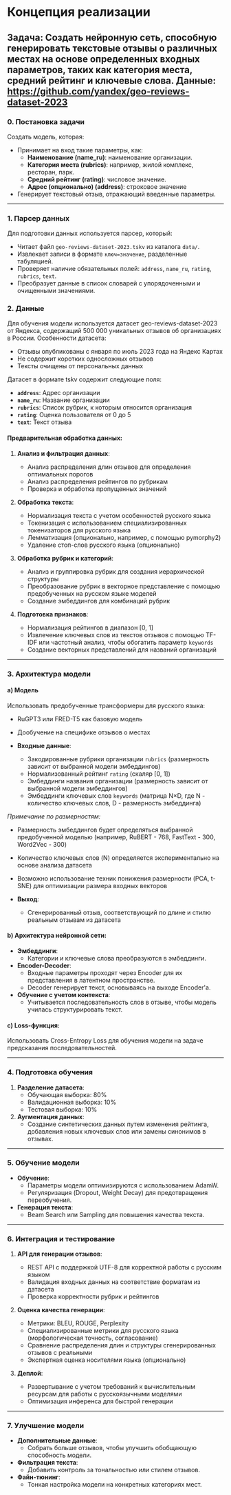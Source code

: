 # Концепция реализации

Задача: Создать нейронную сеть, способную генерировать текстовые отзывы о различных местах на основе определенных
входных параметров, таких как категория места, средний рейтинг и ключевые слова.
Данные: https://github.com/yandex/geo-reviews-dataset-2023
---

### 0. **Постановка задачи**

Создать модель, которая:

- Принимает на вход такие параметры, как:
    - **Наименование (name_ru)**: наименование организации.
    - **Категория места (rubrics)**: например, жилой комплекс, ресторан, парк.
    - **Средний рейтинг (rating)**: числовое значение.
    - **Адрес (опционально) (address)**: строковое значение 
- Генерирует текстовый отзыв, отражающий введенные параметры.

---

### 1. **Парсер данных**

Для подготовки данных используется парсер, который:

- Читает файл `geo-reviews-dataset-2023.tskv` из каталога `data/`.
- Извлекает записи в формате `ключ=значение`, разделенные табуляцией.
- Проверяет наличие обязательных полей: `address`, `name_ru`, `rating`, `rubrics`, `text`.
- Преобразует данные в список словарей с упорядоченными и очищенными значениями.

### 2. **Данные**

Для обучения модели используется датасет geo-reviews-dataset-2023 от Яндекса, содержащий 500 000 уникальных отзывов об
организациях в России. Особенности датасета:

- Отзывы опубликованы с января по июль 2023 года на Яндекс Картах
- Не содержит коротких односложных отзывов
- Тексты очищены от персональных данных

Датасет в формате tskv содержит следующие поля:

- **`address`**: Адрес организации
- **`name_ru`**: Название организации
- **`rubrics`**: Список рубрик, к которым относится организация
- **`rating`**: Оценка пользователя от 0 до 5
- **`text`**: Текст отзыва

#### Предварительная обработка данных:

1. **Анализ и фильтрация данных**:
    - Анализ распределения длин отзывов для определения оптимальных порогов
    - Анализ распределения рейтингов по рубрикам
    - Проверка и обработка пропущенных значений

2. **Обработка текста**:
    - Нормализация текста с учетом особенностей русского языка
    - Токенизация с использованием специализированных токенизаторов для русского языка
    - Лемматизация (опционально, например, с помощью pymorphy2)
    - Удаление стоп-слов русского языка (опционально)

3. **Обработка рубрик и категорий**:
    - Анализ и группировка рубрик для создания иерархической структуры
    - Преобразование рубрик в векторное представление с помощью предобученных на русском языке моделей
    - Создание эмбеддингов для комбинаций рубрик

4. **Подготовка признаков**:
    - Нормализация рейтингов в диапазон [0, 1]
    - Извлечение ключевых слов из текстов отзывов с помощью TF-IDF или частотный анализ, чтобы обогатить
      параметр `keywords`
    - Создание векторных представлений для названий организаций

---

### 3. **Архитектура модели**

#### a) **Модель**

Использовать предобученные трансформеры для русского языка:

- RuGPT3 или FRED-T5 как базовую модель
- Дообучение на специфике отзывов о местах

- **Входные данные**:
    - Закодированные рубрики организации `rubrics` (размерность зависит от выбранной модели эмбеддингов)
    - Нормализованный рейтинг `rating` (скаляр [0, 1])
    - Эмбеддинги названия организации (размерность зависит от выбранной модели эмбеддингов)
    - Эмбеддинги ключевых слов `keywords` (матрица N×D, где N - количество ключевых слов, D - размерность эмбеддинга)

*Примечание по размерностям:*

- Размерность эмбеддингов будет определяться выбранной предобученной моделью (например, RuBERT - 768, FastText - 300,
  Word2Vec - 300)
- Количество ключевых слов (N) определяется экспериментально на основе анализа датасета
- Возможно использование техник понижения размерности (PCA, t-SNE) для оптимизации размера входных векторов

- **Выход**:
    - Сгенерированный отзыв, соответствующий по длине и стилю реальным отзывам из датасета

#### b) **Архитектура нейронной сети**:

- **Эмбеддинги**:
    - Категории и ключевые слова преобразуются в эмбеддинги.
- **Encoder-Decoder**:
    - Входные параметры проходят через Encoder для их представления в латентном пространстве.
    - Decoder генерирует текст, основываясь на выходе Encoder'а.
- **Обучение с учетом контекста**:
    - Учитывается последовательность слов в отзыве, чтобы модель училась структурировать текст.

#### c) **Loss-функция**:

Использовать Cross-Entropy Loss для обучения модели на задаче предсказания последовательностей.

---

### 4. **Подготовка обучения**

1. **Разделение датасета**:
    - Обучающая выборка: 80%
    - Валидационная выборка: 10%
    - Тестовая выборка: 10%
2. **Аугментация данных**:
    - Создание синтетических данных путем изменения рейтинга, добавления новых ключевых слов или замены синонимов в
      отзывах.

---

### 5. **Обучение модели**

- **Обучение**:
    - Параметры модели оптимизируются с использованием AdamW.
    - Регуляризация (Dropout, Weight Decay) для предотвращения переобучения.
- **Генерация текста**:
    - Beam Search или Sampling для повышения качества текста.

---

### 6. **Интеграция и тестирование**

1. **API для генерации отзывов**:
    - REST API с поддержкой UTF-8 для корректной работы с русским языком
    - Валидация входных данных на соответствие форматам из датасета
    - Проверка корректности рубрик и рейтингов

2. **Оценка качества генерации**:
    - Метрики: BLEU, ROUGE, Perplexity
    - Специализированные метрики для русского языка (морфологическая точность, согласование)
    - Сравнение распределения длин и структуры сгенерированных отзывов с реальными
    - Экспертная оценка носителями языка (опционально)

3. **Деплой**:
    - Развертывание с учетом требований к вычислительным ресурсам для работы с русскоязычными моделями
    - Оптимизация инференса для быстрой генерации

---

### 7. **Улучшение модели**

- **Дополнительные данные**:
    - Собрать больше отзывов, чтобы улучшить обобщающую способность модели.
- **Фильтрация текста**:
    - Добавить контроль за тональностью или стилем отзывов.
- **Файн-тюнинг**:
    - Тонкая настройка модели на конкретных категориях мест.

